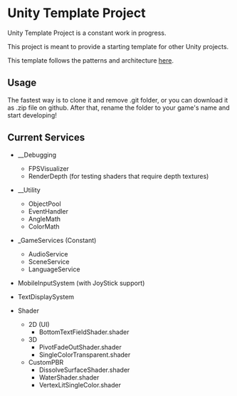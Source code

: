 # Unity Template Project

Unity Template Project is a constant work in progress.

This project is meant to provide a starting template for other Unity projects.

This template follows the patterns and architecture [here](https://hackmd.io/_XCk-FyzRgqpJ5cK9qOukQ).

## Usage
The fastest way is to clone it and remove .git folder, or you can download it as .zip file on github. After that, rename the folder to your game's name and start developing!

## Current Services

* __Debugging
    * FPSVisualizer
    * RenderDepth (for testing shaders that require depth textures)

* __Utility
    * ObjectPool
    * EventHandler
    * AngleMath
    * ColorMath

* _GameServices (Constant)
    * AudioService
    * SceneService
    * LanguageService

* MobileInputSystem (with JoyStick support)
* TextDisplaySystem

* Shader
    * 2D (UI)
        * BottomTextFieldShader.shader
    * 3D 
        * PivotFadeOutShader.shader
        * SingleColorTransparent.shader
    * CustomPBR
        * DissolveSurfaceShader.shader
        * WaterShader.shader
        * VertexLitSingleColor.shader